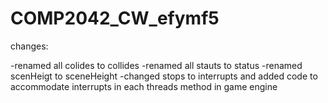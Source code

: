 # COMP2042_CW_efymf5

changes:

-renamed all colides to collides
-renamed all stauts to status
-renamed scenHeigt to sceneHeight
-changed stops to interrupts and added code to accommodate interrupts in each threads method in game engine
